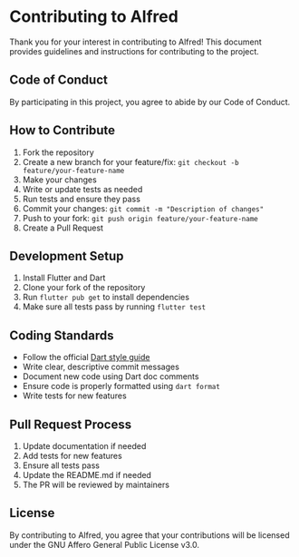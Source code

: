 # Contributing to Alfred

Thank you for your interest in contributing to Alfred! This document provides guidelines and instructions for contributing to the project.

## Code of Conduct

By participating in this project, you agree to abide by our Code of Conduct.

## How to Contribute

1. Fork the repository
2. Create a new branch for your feature/fix: `git checkout -b feature/your-feature-name`
3. Make your changes
4. Write or update tests as needed
5. Run tests and ensure they pass
6. Commit your changes: `git commit -m "Description of changes"`
7. Push to your fork: `git push origin feature/your-feature-name`
8. Create a Pull Request

## Development Setup

1. Install Flutter and Dart
2. Clone your fork of the repository
3. Run `flutter pub get` to install dependencies
4. Make sure all tests pass by running `flutter test`

## Coding Standards

- Follow the official [Dart style guide](https://dart.dev/guides/language/effective-dart/style)
- Write clear, descriptive commit messages
- Document new code using Dart doc comments
- Ensure code is properly formatted using `dart format`
- Write tests for new features

## Pull Request Process

1. Update documentation if needed
2. Add tests for new features
3. Ensure all tests pass
4. Update the README.md if needed
5. The PR will be reviewed by maintainers

## License

By contributing to Alfred, you agree that your contributions will be licensed under the GNU Affero General Public License v3.0.

